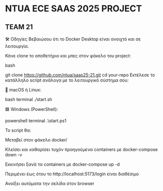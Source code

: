 # NTUA ECE SAAS 2025 PROJECT

## TEAM 21

🛠️ Οδηγίες
Βεβαιώσου ότι το Docker Desktop είναι ανοιχτό και σε λειτουργία.

Κάνε clone το αποθετήριο και μπες στον φάκελο του project:

bash

git clone https://github.com/ntua/saas25-21.git
cd your-repo
Εκτέλεσε το κατάλληλο script ανάλογα με το λειτουργικό σύστημα σου:

🔵 macOS ή Linux:

bash terminal
./start.sh


🟦 Windows (PowerShell):

powershell terminal
.\start.ps1


Το script θα:

Μεταβεί στον φάκελο docker/

Κλείσει και καθαρίσει τυχόν προηγούμενα containers με docker-compose down -v

Εκκινήσει ξανά τα containers με docker-compose up -d

Περιμένει έως ότου το http://localhost:5173/login είναι διαθέσιμο

Ανοίξει αυτόματα την σελίδα στον browser